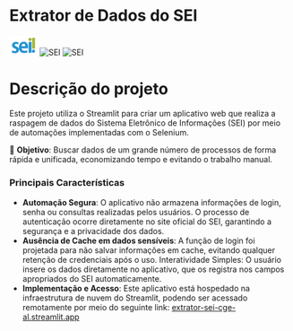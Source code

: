 # Extrator de Dados do SEI

<img src="src/assets/Identidades%20visual/log_sei.png" alt="SEI" width="50"> 
<img src="https://img.shields.io/badge/Streamlit-FF4B4B?style=for-the-badge&logo=Streamlit&logoColor=white" alt="SEI" width="150"> 
<img src="https://img.shields.io/badge/Selenium-43B02A?style=for-the-badge&logo=Selenium&logoColor=white" alt="SEI" width="140"> 

# Descrição do projeto

Este projeto utiliza o Streamlit para criar um aplicativo web que realiza a raspagem de dados do Sistema Eletrônico de Informações (SEI) por meio de automações implementadas com o Selenium.

:dart: **Objetivo**: Buscar dados de um grande número de processos de forma rápida e unificada, economizando tempo e evitando o trabalho manual.

### Principais Características
* **Automação Segura**: O aplicativo não armazena informações de login, senha ou consultas realizadas pelos usuários. O processo de autenticação ocorre diretamente no site oficial do SEI, garantindo a segurança e a privacidade dos dados.
* **Ausência de Cache em dados sensíveis**: A função de login foi projetada para não salvar informações em cache, evitando qualquer retenção de credenciais após o uso.
Interatividade Simples: O usuário insere os dados diretamente no aplicativo, que os registra nos campos apropriados do SEI automaticamente.
* **Implementação e Acesso**: Este aplicativo está hospedado na infraestrutura de nuvem do Streamlit, podendo ser acessado remotamente por meio do seguinte link: [extrator-sei-cge-al.streamlit.app](https://extrator-sei-cge-al.streamlit.app/)






